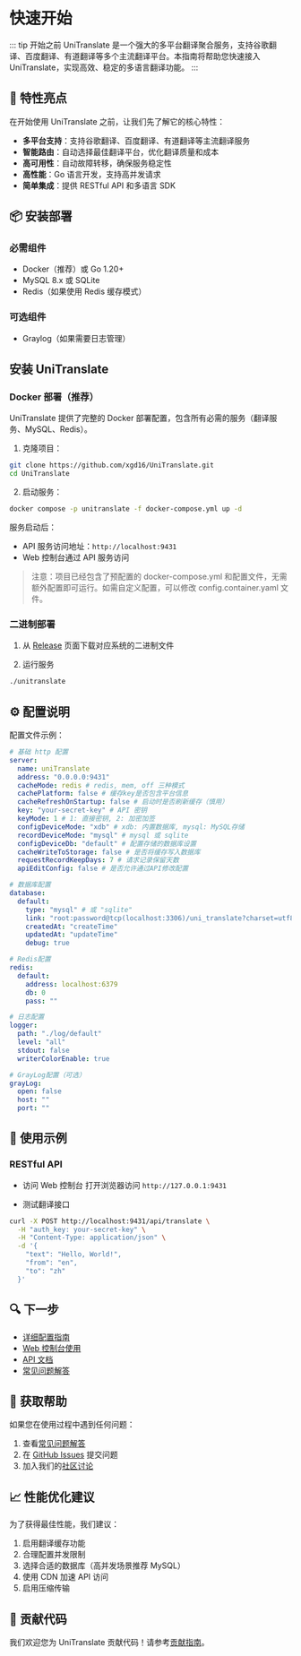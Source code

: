 # 快速开始

::: tip 开始之前
UniTranslate 是一个强大的多平台翻译聚合服务，支持谷歌翻译、百度翻译、有道翻译等多个主流翻译平台。本指南将帮助您快速接入 UniTranslate，实现高效、稳定的多语言翻译功能。
:::

## 🚀 特性亮点

在开始使用 UniTranslate 之前，让我们先了解它的核心特性：

- **多平台支持**：支持谷歌翻译、百度翻译、有道翻译等主流翻译服务
- **智能路由**：自动选择最佳翻译平台，优化翻译质量和成本
- **高可用性**：自动故障转移，确保服务稳定性
- **高性能**：Go 语言开发，支持高并发请求
- **简单集成**：提供 RESTful API 和多语言 SDK

## 📦 安装部署

### 必需组件

- Docker（推荐）或 Go 1.20+
- MySQL 8.x 或 SQLite
- Redis（如果使用 Redis 缓存模式）

### 可选组件

- Graylog（如果需要日志管理）

## 安装 UniTranslate

### Docker 部署（推荐）

UniTranslate 提供了完整的 Docker 部署配置，包含所有必需的服务（翻译服务、MySQL、Redis）。

1. 克隆项目：

```bash
git clone https://github.com/xgd16/UniTranslate.git
cd UniTranslate
```

2. 启动服务：

```bash
docker compose -p unitranslate -f docker-compose.yml up -d
```

服务启动后：

- API 服务访问地址：`http://localhost:9431`
- Web 控制台通过 API 服务访问

> 注意：项目已经包含了预配置的 docker-compose.yml 和配置文件，无需额外配置即可运行。如需自定义配置，可以修改 config.container.yaml 文件。

### 二进制部署

1. 从 [Release](https://github.com/xgd16/UniTranslate/releases) 页面下载对应系统的二进制文件

2. 运行服务

```bash
./unitranslate
```

## ⚙️ 配置说明

配置文件示例：

```yaml
# 基础 http 配置
server:
  name: uniTranslate
  address: "0.0.0.0:9431"
  cacheMode: redis # redis, mem, off 三种模式
  cachePlatform: false # 缓存key是否包含平台信息
  cacheRefreshOnStartup: false # 启动时是否刷新缓存（慎用）
  key: "your-secret-key" # API 密钥
  keyMode: 1 # 1: 直接密钥, 2: 加密加签
  configDeviceMode: "xdb" # xdb: 内置数据库, mysql: MySQL存储
  recordDeviceMode: "mysql" # mysql 或 sqlite
  configDeviceDb: "default" # 配置存储的数据库设置
  cacheWriteToStorage: false # 是否将缓存写入数据库
  requestRecordKeepDays: 7 # 请求记录保留天数
  apiEditConfig: false # 是否允许通过API修改配置

# 数据库配置
database:
  default:
    type: "mysql" # 或 "sqlite"
    link: "root:password@tcp(localhost:3306)/uni_translate?charset=utf8mb4&parseTime=true&loc=Local"
    createdAt: "createTime"
    updatedAt: "updateTime"
    debug: true

# Redis配置
redis:
  default:
    address: localhost:6379
    db: 0
    pass: ""

# 日志配置
logger:
  path: "./log/default"
  level: "all"
  stdout: false
  writerColorEnable: true

# GrayLog配置（可选）
grayLog:
  open: false
  host: ""
  port: ""
```

## 📝 使用示例

### RESTful API

- 访问 Web 控制台
打开浏览器访问 `http://127.0.0.1:9431`

- 测试翻译接口
```bash
curl -X POST http://localhost:9431/api/translate \
  -H "auth_key: your-secret-key" \
  -H "Content-Type: application/json" \
  -d '{
    "text": "Hello, World!",
    "from": "en",
    "to": "zh"
  }'
```

## 🔍 下一步

- [详细配置指南](/guide/configuration)
- [Web 控制台使用](/guide/web-console)
- [API 文档](/api/)
- [常见问题解答](/guide/faq)

## 🤝 获取帮助

如果您在使用过程中遇到任何问题：

1. 查看[常见问题解答](/guide/faq)
2. 在 [GitHub Issues](https://github.com/xgd16/UniTranslate/issues) 提交问题
3. 加入我们的[社区讨论](https://github.com/xgd16/UniTranslate/discussions)

## 📈 性能优化建议

为了获得最佳性能，我们建议：

1. 启用翻译缓存功能
2. 合理配置并发限制
3. 选择合适的数据库（高并发场景推荐 MySQL）
4. 使用 CDN 加速 API 访问
5. 启用压缩传输

## 🌟 贡献代码

我们欢迎您为 UniTranslate 贡献代码！请参考[贡献指南](https://github.com/xgd16/UniTranslate/blob/master/CONTRIBUTING.md)。
